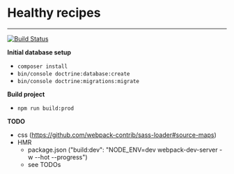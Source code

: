 # Healthy recipes
---
[![Build Status](https://travis-ci.com/PaulKujawa/vpit.svg?token=uX8iz9gHcJk5sGqwqgvR&branch=master)](https://travis-ci.com/PaulKujawa/vpit)

**Initial database setup**
* `composer install`
* `bin/console doctrine:database:create`
* `bin/console doctrine:migrations:migrate`

**Build project**
* `npm run build:prod`

**TODO**
* css (https://github.com/webpack-contrib/sass-loader#source-maps)
* HMR
  * package.json ("build:dev": "NODE_ENV=dev webpack-dev-server -w --hot --progress")
  * see TODOs
    
